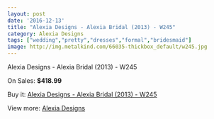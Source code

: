 ```yaml
---
layout: post
date: '2016-12-13'
title: "Alexia Designs - Alexia Bridal (2013) - W245"
category: Alexia Designs
tags: ["wedding","pretty","dresses","formal","bridesmaid"]
image: http://img.metalkind.com/66035-thickbox_default/w245.jpg
---
```

Alexia Designs - Alexia Bridal (2013) - W245

On Sales: **$418.99**
<a href="https://www.metalkind.com/en/alexia-designs/302-w245.html"><amp-img layout="responsive" width="600" height="600" src="//img.metalkind.com/66035-thickbox_default/w245.jpg" alt="Alexia Designs - Alexia Bridal (2013) - W245 0" /></a>
<a href="https://www.metalkind.com/en/alexia-designs/302-w245.html"><amp-img layout="responsive" width="600" height="600" src="//img.metalkind.com/66036-thickbox_default/w245.jpg" alt="Alexia Designs - Alexia Bridal (2013) - W245 1" /></a>

Buy it: [Alexia Designs - Alexia Bridal (2013) - W245](https://www.metalkind.com/en/alexia-designs/302-w245.html "Alexia Designs - Alexia Bridal (2013) - W245")

View more: [Alexia Designs](https://www.metalkind.com/en/7-alexia-designs "Alexia Designs")